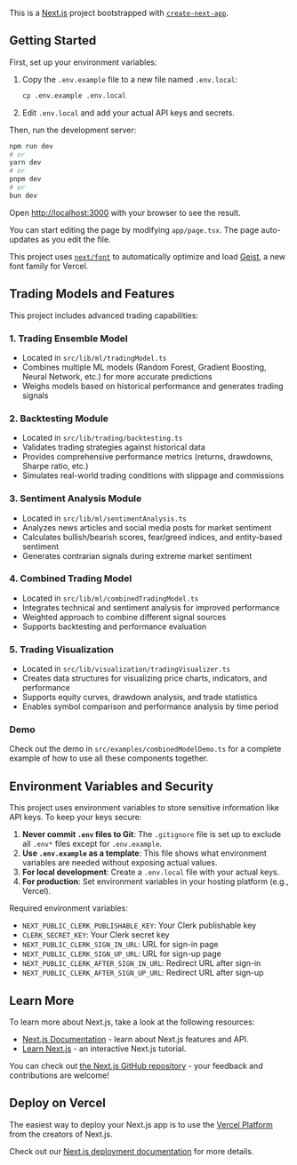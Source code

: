 This is a [Next.js](https://nextjs.org) project bootstrapped with [`create-next-app`](https://nextjs.org/docs/app/api-reference/cli/create-next-app).

## Getting Started

First, set up your environment variables:

1. Copy the `.env.example` file to a new file named `.env.local`:
   ```bash
   cp .env.example .env.local
   ```

2. Edit `.env.local` and add your actual API keys and secrets.

Then, run the development server:

```bash
npm run dev
# or
yarn dev
# or
pnpm dev
# or
bun dev
```

Open [http://localhost:3000](http://localhost:3000) with your browser to see the result.

You can start editing the page by modifying `app/page.tsx`. The page auto-updates as you edit the file.

This project uses [`next/font`](https://nextjs.org/docs/app/building-your-application/optimizing/fonts) to automatically optimize and load [Geist](https://vercel.com/font), a new font family for Vercel.

## Trading Models and Features

This project includes advanced trading capabilities:

### 1. Trading Ensemble Model
- Located in `src/lib/ml/tradingModel.ts`
- Combines multiple ML models (Random Forest, Gradient Boosting, Neural Network, etc.) for more accurate predictions
- Weighs models based on historical performance and generates trading signals

### 2. Backtesting Module
- Located in `src/lib/trading/backtesting.ts`
- Validates trading strategies against historical data
- Provides comprehensive performance metrics (returns, drawdowns, Sharpe ratio, etc.)
- Simulates real-world trading conditions with slippage and commissions

### 3. Sentiment Analysis Module
- Located in `src/lib/ml/sentimentAnalysis.ts`
- Analyzes news articles and social media posts for market sentiment
- Calculates bullish/bearish scores, fear/greed indices, and entity-based sentiment
- Generates contrarian signals during extreme market sentiment

### 4. Combined Trading Model
- Located in `src/lib/ml/combinedTradingModel.ts`
- Integrates technical and sentiment analysis for improved performance
- Weighted approach to combine different signal sources
- Supports backtesting and performance evaluation

### 5. Trading Visualization
- Located in `src/lib/visualization/tradingVisualizer.ts`
- Creates data structures for visualizing price charts, indicators, and performance
- Supports equity curves, drawdown analysis, and trade statistics
- Enables symbol comparison and performance analysis by time period

### Demo
Check out the demo in `src/examples/combinedModelDemo.ts` for a complete example of how to use all these components together.

## Environment Variables and Security

This project uses environment variables to store sensitive information like API keys. To keep your keys secure:

1. **Never commit `.env` files to Git**: The `.gitignore` file is set up to exclude all `.env*` files except for `.env.example`.
2. **Use `.env.example` as a template**: This file shows what environment variables are needed without exposing actual values.
3. **For local development**: Create a `.env.local` file with your actual keys.
4. **For production**: Set environment variables in your hosting platform (e.g., Vercel).

Required environment variables:
- `NEXT_PUBLIC_CLERK_PUBLISHABLE_KEY`: Your Clerk publishable key
- `CLERK_SECRET_KEY`: Your Clerk secret key
- `NEXT_PUBLIC_CLERK_SIGN_IN_URL`: URL for sign-in page
- `NEXT_PUBLIC_CLERK_SIGN_UP_URL`: URL for sign-up page
- `NEXT_PUBLIC_CLERK_AFTER_SIGN_IN_URL`: Redirect URL after sign-in
- `NEXT_PUBLIC_CLERK_AFTER_SIGN_UP_URL`: Redirect URL after sign-up

## Learn More

To learn more about Next.js, take a look at the following resources:

- [Next.js Documentation](https://nextjs.org/docs) - learn about Next.js features and API.
- [Learn Next.js](https://nextjs.org/learn) - an interactive Next.js tutorial.

You can check out [the Next.js GitHub repository](https://github.com/vercel/next.js) - your feedback and contributions are welcome!

## Deploy on Vercel

The easiest way to deploy your Next.js app is to use the [Vercel Platform](https://vercel.com/new?utm_medium=default-template&filter=next.js&utm_source=create-next-app&utm_campaign=create-next-app-readme) from the creators of Next.js.

Check out our [Next.js deployment documentation](https://nextjs.org/docs/app/building-your-application/deploying) for more details.
